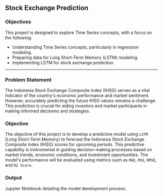 ## Stock Exchange Prediction

### Objectives

This project is designed to explore Time Series concepts, with a focus on the following:

- Understanding Time Series concepts, particularly in regression modeling.
- Preparing data for Long Short-Term Memory (LSTM) modeling.
- Implementing LSTM for stock exchange prediction.

---

### Problem Statement

The Indonesia Stock Exchange Composite Index (IHSG) serves as a vital indicator of the country's economic performance and market sentiment. However, accurately predicting the future IHSG values remains a challenge. This prediction is crucial for aiding investors and market participants in making informed decisions and strategies.

### Objective

The objective of this project is to develop a predictive model using `LSTM` (Long Short-Term Memory) to forecast the Indonesia Stock Exchange Composite Index (IHSG) scores for upcoming periods. This predictive capability is instrumental in guiding decision-making processes based on market trends, economic conditions, and investment opportunities. The model's performance will be evaluated using metrics such as `MAE`, `MSE`, `RMSE`, and `R2 Score`.

### Output

Jupyter Notebook detailing the model development process.
